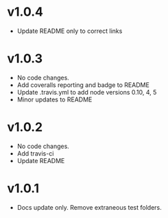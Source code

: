 
# v1.0.4
- Update README only to correct links 

# v1.0.3
- No code changes.
- Add coveralls reporting and badge to README
- Update .travis.yml to add node versions 0.10, 4, 5
- Minor updates to README

# v1.0.2
- No code changes.  
- Add travis-ci
- Update README

# v1.0.1
- Docs update only.  Remove extraneous test folders. 
